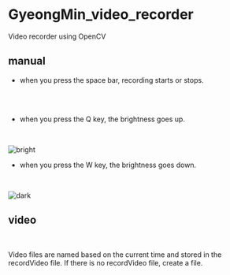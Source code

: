 # GyeongMin_video_recorder
Video recorder using OpenCV

## manual

- when you press the space bar, recording starts or stops.

<br><br>

- when you press the Q key, the brightness goes up.

<br>

![bright](https://github.com/user-attachments/assets/ce97c901-7ea0-4add-91de-f264eab85181)


- when you press the W key, the brightness goes down.

<br>

![dark](https://github.com/user-attachments/assets/85b4e853-6623-43e9-a7b1-fb9a67465dad)

## video

<br>

Video files are named based on the current time and stored in the recordVideo file. If there is no recordVideo file, create a file.

